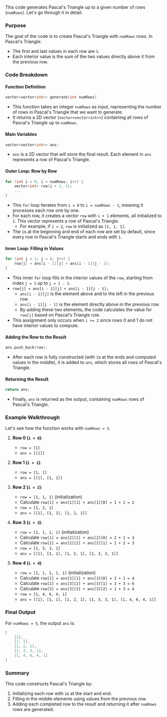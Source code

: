 This code generates Pascal's Triangle up to a given number of rows (`numRows`). Let's go through it in detail.

### Purpose
The goal of the code is to create Pascal's Triangle with `numRows` rows. In Pascal's Triangle:
- The first and last values in each row are `1`.
- Each interior value is the sum of the two values directly above it from the previous row.

### Code Breakdown

#### Function Definition
```cpp
vector<vector<int>> generate(int numRows)
```
- This function takes an integer `numRows` as input, representing the number of rows in Pascal's Triangle that we want to generate.
- It returns a 2D vector (`vector<vector<int>>`) containing all rows of Pascal's Triangle up to `numRows`.

#### Main Variables
```cpp
vector<vector<int>> ans;
```
- `ans` is a 2D vector that will store the final result. Each element in `ans` represents a row of Pascal's Triangle.

#### Outer Loop: Row by Row
```cpp
for (int i = 0; i < numRows; i++) {
    vector<int> row(i + 1, 1);
    ...
}
```
- This `for` loop iterates from `i = 0` to `i = numRows - 1`, meaning it processes each row one by one.
- For each row, it creates a vector `row` with `i + 1` elements, all initialized to `1`. This vector represents a row of Pascal's Triangle.
  - For example, if `i = 2`, `row` is initialized as `[1, 1, 1]`.
- The `1`s at the beginning and end of each row are set by default, since every row in Pascal's Triangle starts and ends with `1`.

#### Inner Loop: Filling in Values
```cpp
for (int j = 1; j < i; j++) {
    row[j] = ans[i - 1][j] + ans[i - 1][j - 1];
}
```
- This inner `for` loop fills in the interior values of the `row`, starting from index `j = 1` up to `j = i - 1`.
- `row[j] = ans[i - 1][j] + ans[i - 1][j - 1];`
  - `ans[i - 1][j]` is the element above and to the left in the previous row.
  - `ans[i - 1][j - 1]` is the element directly above in the previous row.
  - By adding these two elements, the code calculates the value for `row[j]` based on Pascal's Triangle rule.
- This assignment only occurs when `i >= 2` since rows 0 and 1 do not have interior values to compute.

#### Adding the Row to the Result
```cpp
ans.push_back(row);
```
- After each row is fully constructed (with `1`s at the ends and computed values in the middle), it is added to `ans`, which stores all rows of Pascal's Triangle.

#### Returning the Result
```cpp
return ans;
```
- Finally, `ans` is returned as the output, containing `numRows` rows of Pascal's Triangle.

### Example Walkthrough

Let's see how the function works with `numRows = 5`.

1. **Row 0 (`i = 0`)**:
   - `row = [1]`
   - `ans = [[1]]`

2. **Row 1 (`i = 1`)**:
   - `row = [1, 1]`
   - `ans = [[1], [1, 1]]`

3. **Row 2 (`i = 2`)**:
   - `row = [1, 1, 1]` (initialization)
   - Calculate `row[1] = ans[1][1] + ans[1][0] = 1 + 1 = 2`
   - `row = [1, 2, 1]`
   - `ans = [[1], [1, 1], [1, 2, 1]]`

4. **Row 3 (`i = 3`)**:
   - `row = [1, 1, 1, 1]` (initialization)
   - Calculate `row[1] = ans[2][1] + ans[2][0] = 2 + 1 = 3`
   - Calculate `row[2] = ans[2][2] + ans[2][1] = 1 + 2 = 3`
   - `row = [1, 3, 3, 1]`
   - `ans = [[1], [1, 1], [1, 2, 1], [1, 3, 3, 1]]`

5. **Row 4 (`i = 4`)**:
   - `row = [1, 1, 1, 1, 1]` (initialization)
   - Calculate `row[1] = ans[3][1] + ans[3][0] = 3 + 1 = 4`
   - Calculate `row[2] = ans[3][2] + ans[3][1] = 3 + 3 = 6`
   - Calculate `row[3] = ans[3][3] + ans[3][2] = 1 + 3 = 4`
   - `row = [1, 4, 6, 4, 1]`
   - `ans = [[1], [1, 1], [1, 2, 1], [1, 3, 3, 1], [1, 4, 6, 4, 1]]`

### Final Output
For `numRows = 5`, the output `ans` is:
```cpp
[
    [1],
    [1, 1],
    [1, 2, 1],
    [1, 3, 3, 1],
    [1, 4, 6, 4, 1]
]
```

### Summary
This code constructs Pascal's Triangle by:
1. Initializing each row with `1`s at the start and end.
2. Filling in the middle elements using values from the previous row.
3. Adding each completed row to the result and returning it after `numRows` rows are generated.
